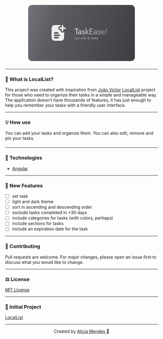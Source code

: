 <div align="center">
    <img src="public/logo_readme.png" width="70%">
</div>

###

---

###

### 🧠 What is LocalList?

This project was created with inspiration from [João Victor](https://github.com/joaovictornsv) [LocalList](https://github.com/joaovictornsv/local-list) project for those who need to organize their tasks in a simple and manageable way.
The application doesn't have thousands of features, it has just enough to help you remember your tasks with a friendly user interface.

---

###

### 💡 How use

You can add your tasks and organize them. You can also edit, remove and pin your tasks.

###

---

### 🚀 Technologies

- [Angular](https://angular.dev/)

---

###

### 🐛 New Features

- [ ] set task
- [ ] light and dark theme
- [ ] sort in ascending and descending order
- [ ] exclude tasks completed in +30 days
- [ ] include categories for tasks (with colors, perhaps)
- [ ] include sections for tasks
- [ ] include an expiration date for the task

---

###

### 🎁 Contributing

Pull requests are welcome. For major changes, please open an issue first to discuss what you would like to change.

---

###

### ⚖️ License

[MIT License](https://github.com/aliciamendes/todo-list/blob/main/LICENSE)

---

###

### 🌱 Initial Project

[LocalList](https://github.com/joaovictornsv/local-list)

---

<div align="center">
    <span>Created by <a href="https://github.com/aliciamendes">Alícia Mendes </a>🚀
    </span>
</div>
